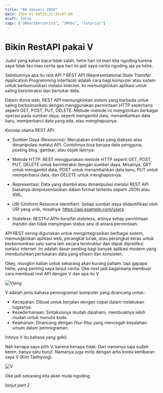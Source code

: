 ```yaml
---
title: "08 Januari 2024"
date: 2024-01-08T22:31:37+07:00
draft: false
tags: ["30haribercerita", "30hbc", "tutorial"]
---
```


# Bikin RestAPI pakai V

Judul yang kalian baca tidak salah, hehe hari ini mari kita ngoding karena saya tidak tau mau cerita apa hari ini jadi saya cerita ngoding aja ya hehe.

Sebelumnya apa itu rest API ? REST API (Representational State Transfer Application Programming Interface) adalah cara bagi komputer atau sistem untuk berkomunikasi melalui internet. Ini memungkinkan aplikasi untuk saling berinteraksi dan bertukar data.

Dalam dunia web, REST API memungkinkan sistem yang berbeda untuk saling berkomunikasi dengan menggunakan permintaan HTTP sederhana seperti GET, POST, PUT, DELETE. Metode-metode ini mengizinkan berbagai operasi pada sumber daya, seperti mengambil data, menambahkan data baru, memperbarui data yang ada, atau menghapusnya.

Konsep utama REST API:

- Sumber Daya (Resources): Merupakan entitas yang diakses atau dimanipulasi melalui API. Contohnya bisa berupa data pengguna, posting blog, gambar, atau objek lainnya.

- Metode HTTP: REST menggunakan metode HTTP seperti GET, POST, PUT, DELETE untuk berinteraksi dengan sumber daya. Misalnya, GET untuk mengambil data, POST untuk menambahkan data baru, PUT untuk memperbarui data, dan DELETE untuk menghapusnya.

- Representasi: Data yang diambil atau dimanipulasi melalui REST API biasanya direpresentasikan dalam format tertentu seperti JSON atau XML.

- URI (Uniform Resource Identifier): Setiap sumber daya diidentifikasi oleh URI yang unik, misalnya: https://api.example.com/users.

- Stateless: RESTful APIs bersifat stateless, artinya setiap permintaan mandiri dan tidak menyimpan status sesi di antara permintaan.

API REST sering digunakan untuk mengintegrasikan berbagai sistem, memungkinkan aplikasi web, perangkat lunak, atau perangkat keras untuk berkomunikasi satu sama lain secara terstruktur dan dapat diprediksi melalui internet. Ini adalah dasar penting bagi banyak aplikasi modern yang membutuhkan pertukaran data yang efisien dan konsisten.

Okey, mungkin kalian untuk sekarang akan kurang paham. tapi gapapa hehe, yang penting saya lanjut cerita. Oke next jadi bagaimana membuat cara membuat rest API dengan V dan apa itu V

![Vlang](https://res.cloudinary.com/practicaldev/image/fetch/s--MrXTE81l--/c_imagga_scale,f_auto,fl_progressive,h_420,q_auto,w_1000/https://dev-to-uploads.s3.amazonaws.com/uploads/articles/lmnhaaedwce8dirgz7u5.jpg)

V adalah jenis bahasa pemrograman komputer yang dirancang untuk:
- Kecepatan: Dibuat untuk berjalan dengan cepat dalam melakukan tugasnya.
- Kesederhanaan: Sintaksisnya mudah dipahami, membuatnya lebih mudah untuk menulis kode.
- Keamanan: Dirancang dengan fitur-fitur yang mencegah kesalahan umum dalam pemrograman.
  
Intinya V itu bahasa yang gokil.

Nah kenapa saya pilih V, karena kenapa tidak. Dari namanya saja sudah keren, hanya satu huruf. Namanya juga mirip dengan artis korea kembaran saya V (Kim Taehyung).

![V](https://upload.wikimedia.org/wikipedia/commons/3/3c/V_in_the_Oval_Office_of_the_White_House%2C_May_31%2C_2022_%28cropped%29.jpg)

Oke jadi sekarang kita akan mulai ngoding

_lanjut part 2_


